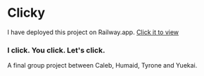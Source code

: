 # Clicky
I have deployed this project on Railway.app. [Click it to view](https://clicky.up.railway.app/)

### I click. You click. Let's click.
A final group project between Caleb, Humaid, Tyrone and Yuekai.
